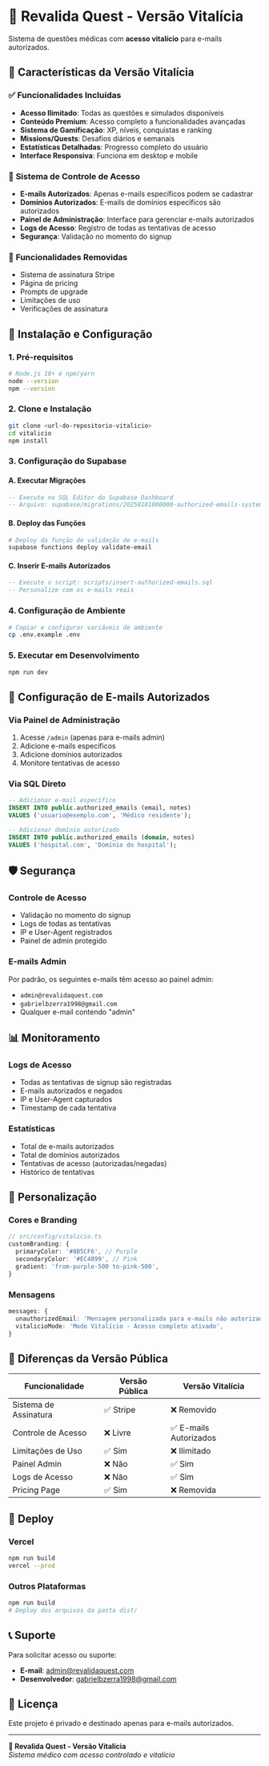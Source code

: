 # 🏥 Revalida Quest - Versão Vitalícia

Sistema de questões médicas com **acesso vitalício** para e-mails autorizados.

## 🎯 **Características da Versão Vitalícia**

### ✅ **Funcionalidades Incluídas**
- **Acesso Ilimitado**: Todas as questões e simulados disponíveis
- **Conteúdo Premium**: Acesso completo a funcionalidades avançadas
- **Sistema de Gamificação**: XP, níveis, conquistas e ranking
- **Missions/Quests**: Desafios diários e semanais
- **Estatísticas Detalhadas**: Progresso completo do usuário
- **Interface Responsiva**: Funciona em desktop e mobile

### 🔐 **Sistema de Controle de Acesso**
- **E-mails Autorizados**: Apenas e-mails específicos podem se cadastrar
- **Domínios Autorizados**: E-mails de domínios específicos são autorizados
- **Painel de Administração**: Interface para gerenciar e-mails autorizados
- **Logs de Acesso**: Registro de todas as tentativas de acesso
- **Segurança**: Validação no momento do signup

### 🚫 **Funcionalidades Removidas**
- Sistema de assinatura Stripe
- Página de pricing
- Prompts de upgrade
- Limitações de uso
- Verificações de assinatura

## 🚀 **Instalação e Configuração**

### **1. Pré-requisitos**
```bash
# Node.js 18+ e npm/yarn
node --version
npm --version
```

### **2. Clone e Instalação**
```bash
git clone <url-do-repositorio-vitalicio>
cd vitalicio
npm install
```

### **3. Configuração do Supabase**

#### **A. Executar Migrações**
```sql
-- Execute no SQL Editor do Supabase Dashboard
-- Arquivo: supabase/migrations/20250101000000-authorized-emails-system.sql
```

#### **B. Deploy das Funções**
```bash
# Deploy da função de validação de e-mails
supabase functions deploy validate-email
```

#### **C. Inserir E-mails Autorizados**
```sql
-- Execute o script: scripts/insert-authorized-emails.sql
-- Personalize com os e-mails reais
```

### **4. Configuração de Ambiente**
```bash
# Copiar e configurar variáveis de ambiente
cp .env.example .env
```

### **5. Executar em Desenvolvimento**
```bash
npm run dev
```

## 🔧 **Configuração de E-mails Autorizados**

### **Via Painel de Administração**
1. Acesse `/admin` (apenas para e-mails admin)
2. Adicione e-mails específicos
3. Adicione domínios autorizados
4. Monitore tentativas de acesso

### **Via SQL Direto**
```sql
-- Adicionar e-mail específico
INSERT INTO public.authorized_emails (email, notes) 
VALUES ('usuario@exemplo.com', 'Médico residente');

-- Adicionar domínio autorizado
INSERT INTO public.authorized_emails (domain, notes) 
VALUES ('hospital.com', 'Domínio do hospital');
```

## 🛡️ **Segurança**

### **Controle de Acesso**
- Validação no momento do signup
- Logs de todas as tentativas
- IP e User-Agent registrados
- Painel de admin protegido

### **E-mails Admin**
Por padrão, os seguintes e-mails têm acesso ao painel admin:
- `admin@revalidaquest.com`
- `gabrielbzerra1998@gmail.com`
- Qualquer e-mail contendo "admin"

## 📊 **Monitoramento**

### **Logs de Acesso**
- Todas as tentativas de signup são registradas
- E-mails autorizados e negados
- IP e User-Agent capturados
- Timestamp de cada tentativa

### **Estatísticas**
- Total de e-mails autorizados
- Total de domínios autorizados
- Tentativas de acesso (autorizadas/negadas)
- Histórico de tentativas

## 🎨 **Personalização**

### **Cores e Branding**
```typescript
// src/config/vitalicio.ts
customBranding: {
  primaryColor: '#8B5CF6', // Purple
  secondaryColor: '#EC4899', // Pink
  gradient: 'from-purple-500 to-pink-500',
}
```

### **Mensagens**
```typescript
messages: {
  unauthorizedEmail: 'Mensagem personalizada para e-mails não autorizados',
  vitalicioMode: 'Modo Vitalício - Acesso completo ativado',
}
```

## 🔄 **Diferenças da Versão Pública**

| Funcionalidade | Versão Pública | Versão Vitalícia |
|----------------|----------------|------------------|
| Sistema de Assinatura | ✅ Stripe | ❌ Removido |
| Controle de Acesso | ❌ Livre | ✅ E-mails Autorizados |
| Limitações de Uso | ✅ Sim | ❌ Ilimitado |
| Painel Admin | ❌ Não | ✅ Sim |
| Logs de Acesso | ❌ Não | ✅ Sim |
| Pricing Page | ✅ Sim | ❌ Removida |

## 🚀 **Deploy**

### **Vercel**
```bash
npm run build
vercel --prod
```

### **Outros Plataformas**
```bash
npm run build
# Deploy dos arquivos da pasta dist/
```

## 📞 **Suporte**

Para solicitar acesso ou suporte:
- **E-mail**: admin@revalidaquest.com
- **Desenvolvedor**: gabrielbzerra1998@gmail.com

## 📝 **Licença**

Este projeto é privado e destinado apenas para e-mails autorizados.

---

**🏥 Revalida Quest - Versão Vitalícia**  
*Sistema médico com acesso controlado e vitalício* 
